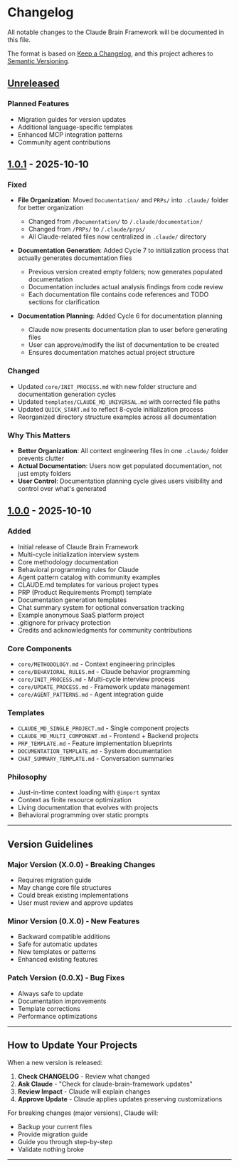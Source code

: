 # Changelog

All notable changes to the Claude Brain Framework will be documented in this file.

The format is based on [Keep a Changelog](https://keepachangelog.com/en/1.0.0/),
and this project adheres to [Semantic Versioning](https://semver.org/spec/v2.0.0.html).

## [Unreleased]

### Planned Features
- Migration guides for version updates
- Additional language-specific templates
- Enhanced MCP integration patterns
- Community agent contributions

## [1.0.1] - 2025-10-10

### Fixed
- **File Organization**: Moved `Documentation/` and `PRPs/` into `.claude/` folder for better organization
  - Changed from `/Documentation/` to `/.claude/documentation/`
  - Changed from `/PRPs/` to `/.claude/prps/`
  - All Claude-related files now centralized in `.claude/` directory

- **Documentation Generation**: Added Cycle 7 to initialization process that actually generates documentation files
  - Previous version created empty folders; now generates populated documentation
  - Documentation includes actual analysis findings from code review
  - Each documentation file contains code references and TODO sections for clarification

- **Documentation Planning**: Added Cycle 6 for documentation planning
  - Claude now presents documentation plan to user before generating files
  - User can approve/modify the list of documentation to be created
  - Ensures documentation matches actual project structure

### Changed
- Updated `core/INIT_PROCESS.md` with new folder structure and documentation generation cycles
- Updated `templates/CLAUDE_MD_UNIVERSAL.md` with corrected file paths
- Updated `QUICK_START.md` to reflect 8-cycle initialization process
- Reorganized directory structure examples across all documentation

### Why This Matters
- **Better Organization**: All context engineering files in one `.claude/` folder prevents clutter
- **Actual Documentation**: Users now get populated documentation, not just empty folders
- **User Control**: Documentation planning cycle gives users visibility and control over what's generated

## [1.0.0] - 2025-10-10

### Added
- Initial release of Claude Brain Framework
- Multi-cycle initialization interview system
- Core methodology documentation
- Behavioral programming rules for Claude
- Agent pattern catalog with community examples
- CLAUDE.md templates for various project types
- PRP (Product Requirements Prompt) template
- Documentation generation templates
- Chat summary system for optional conversation tracking
- Example anonymous SaaS platform project
- .gitignore for privacy protection
- Credits and acknowledgments for community contributions

### Core Components
- `core/METHODOLOGY.md` - Context engineering principles
- `core/BEHAVIORAL_RULES.md` - Claude behavior programming
- `core/INIT_PROCESS.md` - Multi-cycle interview process
- `core/UPDATE_PROCESS.md` - Framework update management
- `core/AGENT_PATTERNS.md` - Agent integration guide

### Templates
- `CLAUDE_MD_SINGLE_PROJECT.md` - Single component projects
- `CLAUDE_MD_MULTI_COMPONENT.md` - Frontend + Backend projects
- `PRP_TEMPLATE.md` - Feature implementation blueprints
- `DOCUMENTATION_TEMPLATE.md` - System documentation
- `CHAT_SUMMARY_TEMPLATE.md` - Conversation summaries

### Philosophy
- Just-in-time context loading with `@import` syntax
- Context as finite resource optimization
- Living documentation that evolves with projects
- Behavioral programming over static prompts

---

## Version Guidelines

### Major Version (X.0.0) - Breaking Changes
- Requires migration guide
- May change core file structures
- Could break existing implementations
- User must review and approve updates

### Minor Version (0.X.0) - New Features
- Backward compatible additions
- Safe for automatic updates
- New templates or patterns
- Enhanced existing features

### Patch Version (0.0.X) - Bug Fixes
- Always safe to update
- Documentation improvements
- Template corrections
- Performance optimizations

---

## How to Update Your Projects

When a new version is released:

1. **Check CHANGELOG** - Review what changed
2. **Ask Claude** - "Check for claude-brain-framework updates"
3. **Review Impact** - Claude will explain changes
4. **Approve Update** - Claude applies updates preserving customizations

For breaking changes (major versions), Claude will:
- Backup your current files
- Provide migration guide
- Guide you through step-by-step
- Validate nothing broke

---

[Unreleased]: https://github.com/Marcosmenm/claude-brain-framework/compare/v1.0.1...HEAD
[1.0.1]: https://github.com/Marcosmenm/claude-brain-framework/compare/v1.0.0...v1.0.1
[1.0.0]: https://github.com/Marcosmenm/claude-brain-framework/releases/tag/v1.0.0
